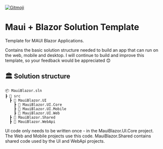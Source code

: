 [![Gitmoji](https://img.shields.io/badge/gitmoji-%20😜%20😍-FFDD67.svg?style=flat-square)](https://gitmoji.dev)

# Maui + Blazor Solution Template
Template for MAUI Blazor Applications.

Contains the basic solution structure needed to build an app that can run on the web, mobile and desktop.
I will continue to build and improve this template, so your feedback would be appreciated 😊

## 🏛 Solution structure
```
📦 MauiBlazor.sln
┣ 📂 src
  ┣ 📂 MauiBlazor.UI
    ┣ 📂 MauiBlazor.UI.Core
    ┣ 📂 MauiBlazor.UI.Mobile
    ┣ 📂 MauiBlazor.UI.Web
  ┣ 📂 MauiBlazor.Shared
  ┣ 📂 MauiBlazor.WebApi
```

UI code only needs to be written once - in the MauiBlazor.UI.Core project.
The Web and Mobile projects use this code.
MauiBlazor.Shared contains shared code used by the UI and WebApi projects. 